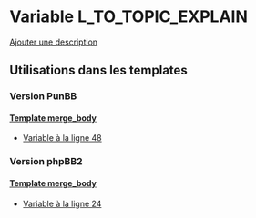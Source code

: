 # Variable L_TO_TOPIC_EXPLAIN
[Ajouter une description](https://fa-tvars.appspot.com/var/L_TO_TOPIC_EXPLAIN)

## Utilisations dans les templates

### Version PunBB

#### [Template merge_body](punbb/merge_body.md#readme)
* [Variable &agrave; la ligne 48](../punbb/merge_body.tpl#L48)

### Version phpBB2

#### [Template merge_body](subsilver/merge_body.md#readme)
* [Variable &agrave; la ligne 24](../subsilver/merge_body.tpl#L24)